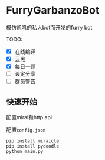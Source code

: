 # FurryGarbanzoBot
模仿凯叽的私人bot而开发的furry bot

TODO:

- [x] 在线编译
- [x] 云黑
- [x] 每日一题
- [ ] 设定分享
- [ ] 群员警告

## 快速开始
配置mirai和http api

配置`config.json`

```
pip install miraicle
pip install pydoodle
python main.py
```